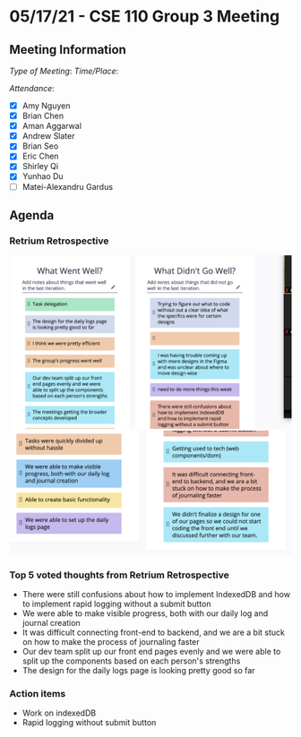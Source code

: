 # 05/17/21 - CSE 110 Group 3 Meeting

## Meeting Information

*Type of Meeting*:
*Time/Place*:

*Attendance*:
- [X] Amy Nguyen
- [X] Brian Chen
- [X] Aman Aggarwal
- [X] Andrew Slater
- [X] Brian Seo
- [X] Eric Chen
- [X] Shirley Qi
- [X] Yunhao Du
- [ ] Matei-Alexandru Gardus

## Agenda

### Retrium Retrospective

![Retro thoughts 1](media/retrium-thoughts-1.png)
![Retro thoughts 2](media/retrium-thoughts-2.png)

### Top 5 voted thoughts from Retrium Retrospective
- There were still confusions about how to implement IndexedDB and how to implement rapid logging without a submit button
- We were able to make visible progress, both with our daily log and journal creation
- It was difficult connecting front-end to backend, and we are a bit stuck on how to make the process of journaling faster
- Our dev team split up our front end pages evenly and we were able to split up the components based on each person's strengths
- The design for the daily logs page is looking pretty good so far

### Action items
- Work on indexedDB
- Rapid logging without submit button